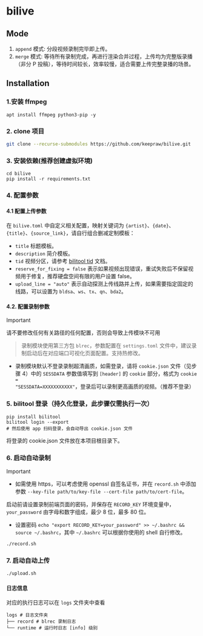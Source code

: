 # bilive

## Mode
1. `append` 模式: 分段视频录制完毕即上传。
2. `merge` 模式: 等待所有录制完成，再进行渲染合并过程，上传均为完整版录播（非分 P 投稿），等待时间较长，效率较慢，适合需要上传完整录播的场景。

## Installation

### 1.安装 ffmpeg
```
apt install ffmpeg python3-pip -y
```
### 2. clone 项目

```bash
git clone --recurse-submodules https://github.com/keepraw/bilive.git
```
### 3. 安装依赖(推荐创建虚拟环境)

```
cd bilive
pip install -r requirements.txt
```
### 4. 配置参数

#### 4.1 配置上传参数

在 `bilive.toml` 中自定义相关配置，映射关键词为 `{artist}`、`{date}`、`{title}`、`{source_link}`，请自行组合删减定制模板：

- `title` 标题模板。
- `description` 简介模板。
- `tid` 视频分区，请参考 [bilitool tid](https://bilitool.timerring.com/tid.html) 文档。
- `reserve_for_fixing = false` 表示如果视频出现错误，重试失败后不保留视频用于修复，推荐硬盘空间有限的用户设置 false。
- `upload_line = "auto"` 表示自动探测上传线路并上传，如果需要指定固定的线路，可以设置为 `bldsa`、`ws`、`tx`、`qn`、`bda2`。

#### 4.2. 配置录制参数

> [!IMPORTANT]
> 请不要修改任何有关路径的任何配置，否则会导致上传模块不可用

> 录制模块使用第三方包 `blrec`，参数配置在 `settings.toml` 文件中，建议录制启动后在对应端口可视化页面配置。支持热修改。

- 录制模块默认不登录录制超清画质，如需登录，请将 `cookie.json` 文件（见步骤 4）中的 `SESSDATA` 参数值填写到 `[header]` 的 `cookie` 部分，格式为 `cookie = "SESSDATA=XXXXXXXXXXX"`，登录后可以录制更高画质的视频。（推荐不登录）

### 5. bilitool 登录（持久化登录，此步骤仅需执行一次）

```
pip install bilitool
bilitool login --export
# 然后使用 app 扫码登录，会自动导出 cookie.json 文件
```

将登录的 cookie.json 文件放在本项目根目录下。

### 6. 启动自动录制

> [!IMPORTANT]
> - 如需使用 https，可以考虑使用 openssl 自签名证书，并在 `record.sh` 中添加参数 `--key-file path/to/key-file --cert-file path/to/cert-file`。

启动前请设置录制前端页面的密码，并保存在 `RECORD_KEY` 环境变量中，`your_password` 由字母和数字组成，最少 8 位，最多 80 位。
- 设置密码 `echo "export RECORD_KEY=your_password" >> ~/.bashrc && source ~/.bashrc`，其中 `~/.bashrc` 可以根据你使用的 shell 自行修改。

```bash
./record.sh
```
### 7. 启动自动上传

```bash
./upload.sh
```
#### 日志信息

对应的执行日志可以在 `logs` 文件夹中查看

```
logs # 日志文件夹
├── record # blrec 录制日志
└── runtime # 运行时日志 [info] 级别
```
